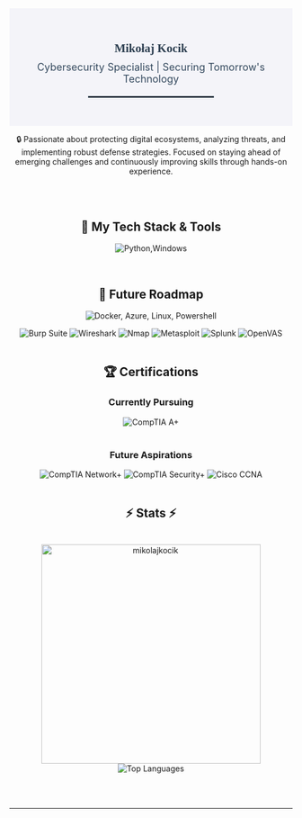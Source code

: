 <section style="background-color: #f4f4f9; padding: 30px; text-align: center;">
    <h1 style="font-family: 'Georgia', serif; color: #2c3e50; margin-bottom: 10px;">
        Mikołaj Kocik
    </h1>
    <p style="font-size: 18px; color: #34495e; margin-top: 0;">
        Cybersecurity Specialist | Securing Tomorrow's Technology
    </p>
    <hr style="width: 50%; border: 1px solid #2c3e50; margin: 20px auto;">
</section>

<div align="center">

🔒 Passionate about protecting digital ecosystems, analyzing threats, and implementing robust defense strategies. Focused on staying ahead of emerging challenges and continuously improving skills through hands-on experience.

</div>

<br>

</div>

<br>

<!-- My Tech Stack & Tools -->
<h2 align="center">🚀 My Tech Stack & Tools</h2>
<div align="center">

  <!-- Tools -->
  <p>
      <img src="https://skillicons.dev/icons?i=cs,py,windows" alt="Python,Windows" /><br>
  </p>
  
<br>

<!-- Future Roadmap -->
<h2 align="center">🚀 Future Roadmap</h2>
<div align="center">
  <p>
    <img src="https://skillicons.dev/icons?i=docker,azure,linux,powershell" alt="Docker, Azure, Linux, Powershell" />
  </p>
    <img src="https://img.shields.io/badge/Burp%20Suite-FF6F00?style=for-the-badge&logoColor=white" alt="Burp Suite" />
    <img src="https://img.shields.io/badge/Wireshark-1679A7?style=for-the-badge&logoColor=white" alt="Wireshark" />
    <img src="https://img.shields.io/badge/Nmap-094A83?style=for-the-badge&logoColor=white" alt="Nmap" />
    <img src="https://img.shields.io/badge/Metasploit-2A2B2A?style=for-the-badge&logoColor=white" alt="Metasploit" />
    <img src="https://img.shields.io/badge/Splunk-000000?style=for-the-badge&logoColor=white" alt="Splunk" />
    <img src="https://img.shields.io/badge/OpenVAS-008000?style=for-the-badge&logoColor=white" alt="OpenVAS" />
</div>
<br/>

<!-- Certifications Section -->
<h2 align="center">🏆 Certifications</h2>

<!-- Currently Pursuing -->
<h3 align="center">Currently Pursuing</h3>
<div align="center">
  <img src="https://img.shields.io/badge/CompTIA%20A+-F20000?style=for-the-badge&logoColor=white" alt="CompTIA A+" />
</div>
<br/>

<!-- Future Aspirations -->
<h3 align="center">Future Aspirations</h3>
<div align="center">
  <img src="https://img.shields.io/badge/CompTIA%20Network+-E32827?style=for-the-badge&logoColor=white" alt="CompTIA Network+" />
  <img src="https://img.shields.io/badge/CompTIA%20Security+-005571?style=for-the-badge&logoColor=white" alt="CompTIA Security+" />
  <img src="https://img.shields.io/badge/Cisco%20CCNA-1BA0D7?style=for-the-badge&logo=cisco&logoColor=white" alt="Cisco CCNA" />
</div>
<br/>


<h2 align="center">⚡ Stats ⚡</h2>
<br>
<div align=center>
  <img width="390" src="https://github-readme-stats.vercel.app/api?username=mikolajkocik&show_icons=true&locale=en&theme=dracula&hide_border=true" alt="mikolajkocik"/>
  <img src="https://github-readme-stats.vercel.app/api/top-langs/?username=mikolajkocik&layout=compact&langs_count=10&theme=dracula&hide_border=true" alt="Top Languages" /> 
</div>

<br/><br/>

<hr/>

<br/>

<br/>
